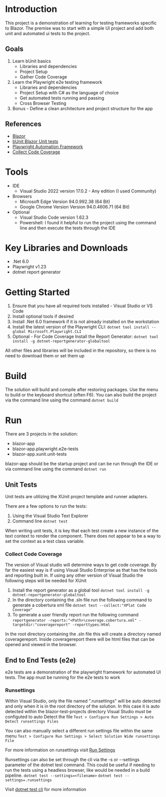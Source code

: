 # Introduction 
This project is a demonstration of learning for testing frameworks specific to Blazor.  The premise was to start with a simple UI project and add both unit and automated ui tests to the project.

## Goals
1. Learn bUnit basics
    - Libraries and dependencies
    - Project Setup
    - Gather Code Coverage
2. Learn the Playwright e2e testing framework
    - Libraries and dependencies
    - Project Setup with C# as the language of choice
    - Get automated tests running and passing
    - Cross Browser Testing
4. Bonus - Define a clean architecture and project structure for the app

## References
- [Blazor](https://docs.microsoft.com/en-us/aspnet/core/blazor/test?view=aspnetcore-6.0)
- [bUnit Blazor Unit tests](https://bunit.dev/docs/getting-started/)
- [Playwright Automation Framework](https://playwright.dev/dotnet/docs/intro)
- [Collect Code Coverage](https://docs.microsoft.com/en-us/dotnet/core/testing/unit-testing-code-coverage?tabs=windows)

# Tools
- IDE
    - Visual Studio 2022 version 17.0.2 - Any edition (I used Community)
- Browsers
    - Microsoft Edge Version 94.0.992.38 (64 Bit)
    - Google Chrome Version Version 94.0.4606.71 (64 Bit)
- Optional
    - Visual Studio Code version 1.62.3
    - Powershell: I found it helpful to run the project using the command line and then execute the tests through the IDE

# Key Libraries and Downloads
- .Net 6.0
- Playwright v1.23
- dotnet report generator

# Getting Started
1.	Ensure that you have all required tools installed - Visual Studio or VS Code
2.	Install optional tools if desired
3.	Install .Net 6.0 framework if it is not already installed on the workstation
4.  Install the latest version of the Playwright CLI: `dotnet tool install --global Microsoft.Playwright.CLI`
5.  Optional - For Code Coverage Install the Report Generator: `dotnet tool install -g dotnet-reportgenerator-globaltool`

All other files and libraries will be included in the repository, so there is no need to download them or set them up

# Build
The solution will build and compile after restoring packages.  Use the menu to build or the keyboard shortcut (often F6).  You can also build the project via the command line using the command `dotnet build`

# Run
There are 3 projects in the solution:
- blazor-app
- blazor-app.playwright.e2e-tests
- blazor-app.xunit.unit-tests

blazor-app should be the startup project and can be run through the IDE or via command line using the command `dotnet run`

## Unit Tests
Unit tests are utilizing the XUnit project template and runner adapters.

There are a few options to run the tests:
1. Using the Visual Studio Text Explorer
2. Command line `dotnet test`

When writing unit tests, it is key that each test create a new instance of the text context to render the component.  There does not appear to be a way to set the context as a test class variable.

### Collect Code Coverage
The version of Visual studio will determine ways to get code coverage.  By far the easiest way is if using Visual Studio Enterprise as that has the tools and reporting built in.  If using any other version of Visual Studio the following steps will be needed for XUnit

1. Install the report generator as a global tool `dotnet tool install -g dotnet-reportgenerator-globaltool`
2. In the directory containing the .sln file run the following command to generate a cobertura xml file
`dotnet test --collect:"XPlat Code Coverage"`
3. To generate a user friendly report run the following command
`reportgenerator -reports:"<Path>\coverage.cobertura.xml" -targetdir:"coveragereport" -reporttypes:Html`

In the root directory containing the .sln file this will create a directory named coveragereport.  Inside coveragereport there will be html files that can be opened and viewed in the browser.

## End to End Tests (e2e)
e2e tests are a demonstration of the playwright framework for automated UI tests.  The app must be running for the e2e tests to work

### Runsettings
Within Visual Studio, only the file named ".runsettings" will be auto detected and only when it is in the root directory of the solution.  In this case it is auto detected within the blazor-test-projects directory
Visual Studio must be configuted to auto Detect the file
`Test > Configure Run Settings > Auto Detect runsettings Files`

You can also manually select a different run settings file within the same menu
`Test > Configure Run Settings > Select Solution Wide runsettings File`

For more information on runsettings visit [Run Settings](https://docs.microsoft.com/en-us/visualstudio/test/configure-unit-tests-by-using-a-dot-runsettings-file?view=vs-2019#create-a-run-settings-file-and-customize-it)

Runsettings can also be set through the cli via the -s or --settings parameter of the dotnet test command.  This could be useful if needing to run the tests using a headless browser, like would be needed in a build pipeline.
`dotnet test --settings=<filename>`
`dotnet test --settings=.runsettings`

Visit [dotnet test cli](https://docs.microsoft.com/en-us/dotnet/core/tools/dotnet-test) for more information